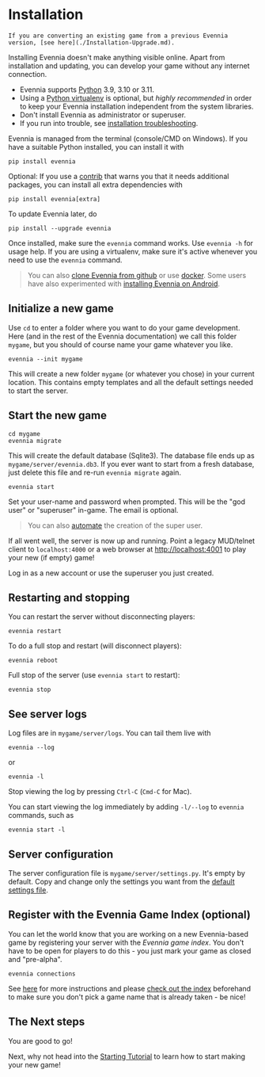 # Installation

```{important}
If you are converting an existing game from a previous Evennia version, [see here](./Installation-Upgrade.md).
```

Installing Evennia doesn't make anything visible online. Apart from installation and updating, you can develop your game without any internet connection.

- Evennia supports [Python](https://www.python.org/downloads/) 3.9, 3.10 or 3.11. 
- Using a [Python virtualenv](Installation-Git#virtualenv) is optional, but _highly recommended_ in order to keep your
Evennia installation independent from the system libraries. 
- Don't install Evennia as administrator or superuser. 
- If you run into trouble, see [installation troubleshooting](Installation-Troubleshooting).

Evennia  is managed from the terminal (console/CMD on Windows).  If you have a suitable Python installed, you can install it with

    pip install evennia

Optional: If you use a [contrib](Contribs) that warns you that it needs additional packages, you can 
install all extra dependencies with 

	pip install evennia[extra]

To update Evennia later, do 

    pip install --upgrade evennia

Once installed, make sure the `evennia` command works. Use `evennia -h` for usage help. If you are using a  virtualenv, make sure it's active whenever you need to use the `evennia` command.

> You can also  [clone Evennia from github](./Installation-Git.md)  or use [docker](./Installation-Docker.md).  Some users have also experimented with [installing Evennia on Android](./Installation-Android.md).

## Initialize a new game

Use `cd` to enter a folder where you want to do your game development. Here (and in
the rest of the Evennia documentation) we call this folder `mygame`, but you should of course
name your game whatever you like.

    evennia --init mygame

This will create a new folder `mygame` (or whatever you chose) in your current location. This
contains empty templates and all the default settings needed to start the server.


## Start the new game

    cd mygame 
    evennia migrate

This will create the default database (Sqlite3). The database file ends up as `mygame/server/evennia.db3`. If you ever want to start from a fresh database, just delete this file and re-run `evennia migrate` again.

    evennia start

Set your user-name and password when prompted. This will be the "god user" or "superuser" in-game.  The email is optional.

> You can also [automate](./Installation-Non-Interactive.md) the creation of the super user.

If all went well, the server is now up and running. Point a legacy MUD/telnet client to `localhost:4000` or a web browser at [http://localhost:4001](http://localhost:4001) to play your new (if empty) game! 

Log in as a new account or use the superuser you just created.


## Restarting and stopping


You can restart the server without disconnecting players:

    evennia restart

To do a full stop and restart (will disconnect players):

    evennia reboot

Full stop of the server (use `evennia start` to restart):

    evennia stop

## See server logs

Log files are in `mygame/server/logs`. You can tail them live with

    evennia --log

or

    evennia -l

Stop viewing the log by pressing `Ctrl-C` (`Cmd-C` for Mac). 

You can start viewing the log immediately by adding `-l/--log` to `evennia` commands, such as

    evennia start -l


## Server configuration 

The server configuration file is `mygame/server/settings.py`. It's empty by default. Copy and change  only the settings you want from the [default settings file](./Settings-Default.md).

## Register with the Evennia Game Index (optional)

You can let the world know that you are working on a new Evennia-based game by 
registering your server with the _Evennia game index_. You don't have to be 
open for players to do this - you just mark your game as closed and "pre-alpha".

    evennia connections 

See [here](./Evennia-Game-Index.md) for more instructions and please [check out the index](http:games.evennia.com) 
beforehand to make sure you don't pick a game name that is already taken - be nice!

## The Next steps

You are good to go! 

Next, why not head into the [Starting Tutorial](../Howtos/Beginner-Tutorial/Part1/Beginner-Tutorial-Part1-Intro.md)  to learn how to start making your new game!